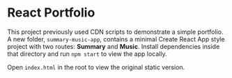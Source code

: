 # React Portfolio

This project previously used CDN scripts to demonstrate a simple portfolio. A new folder, `summary-music-app`, contains a minimal Create React App style project with two routes: **Summary** and **Music**. Install dependencies inside that directory and run `npm start` to view the app locally.

Open `index.html` in the root to view the original static version.
